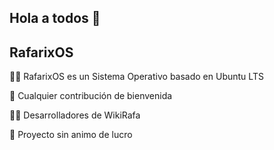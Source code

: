 ## Hola a todos 👋


## RafarixOS

🙋‍♀️ RafarixOS es un Sistema Operativo basado en Ubuntu LTS

🧙 Cualquier contribución de bienvenida

👩‍💻 Desarrolladores de WikiRafa

🍿 Proyecto sin animo de lucro

